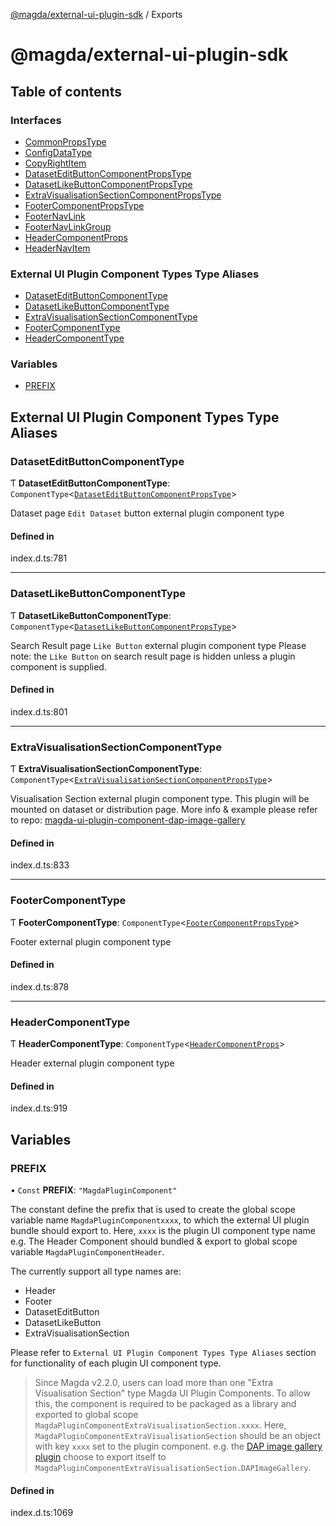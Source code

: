 [@magda/external-ui-plugin-sdk](README.md) / Exports

# @magda/external-ui-plugin-sdk

## Table of contents

### Interfaces

- [CommonPropsType](interfaces/CommonPropsType.md)
- [ConfigDataType](interfaces/ConfigDataType.md)
- [CopyRightItem](interfaces/CopyRightItem.md)
- [DatasetEditButtonComponentPropsType](interfaces/DatasetEditButtonComponentPropsType.md)
- [DatasetLikeButtonComponentPropsType](interfaces/DatasetLikeButtonComponentPropsType.md)
- [ExtraVisualisationSectionComponentPropsType](interfaces/ExtraVisualisationSectionComponentPropsType.md)
- [FooterComponentPropsType](interfaces/FooterComponentPropsType.md)
- [FooterNavLink](interfaces/FooterNavLink.md)
- [FooterNavLinkGroup](interfaces/FooterNavLinkGroup.md)
- [HeaderComponentProps](interfaces/HeaderComponentProps.md)
- [HeaderNavItem](interfaces/HeaderNavItem.md)

### External UI Plugin Component Types Type Aliases

- [DatasetEditButtonComponentType](modules.md#dataseteditbuttoncomponenttype)
- [DatasetLikeButtonComponentType](modules.md#datasetlikebuttoncomponenttype)
- [ExtraVisualisationSectionComponentType](modules.md#extravisualisationsectioncomponenttype)
- [FooterComponentType](modules.md#footercomponenttype)
- [HeaderComponentType](modules.md#headercomponenttype)

### Variables

- [PREFIX](modules.md#prefix)

## External UI Plugin Component Types Type Aliases

### DatasetEditButtonComponentType

Ƭ **DatasetEditButtonComponentType**: `ComponentType`<[`DatasetEditButtonComponentPropsType`](interfaces/DatasetEditButtonComponentPropsType.md)\>

Dataset page `Edit Dataset` button external plugin component type

#### Defined in

index.d.ts:781

---

### DatasetLikeButtonComponentType

Ƭ **DatasetLikeButtonComponentType**: `ComponentType`<[`DatasetLikeButtonComponentPropsType`](interfaces/DatasetLikeButtonComponentPropsType.md)\>

Search Result page `Like Button` external plugin component type
Please note: the `Like Button` on search result page is hidden unless a plugin component is supplied.

#### Defined in

index.d.ts:801

---

### ExtraVisualisationSectionComponentType

Ƭ **ExtraVisualisationSectionComponentType**: `ComponentType`<[`ExtraVisualisationSectionComponentPropsType`](interfaces/ExtraVisualisationSectionComponentPropsType.md)\>

Visualisation Section external plugin component type.
This plugin will be mounted on dataset or distribution page.
More info & example please refer to repo: [magda-ui-plugin-component-dap-image-gallery](https://github.com/magda-io/magda-ui-plugin-component-dap-image-gallery)

#### Defined in

index.d.ts:833

---

### FooterComponentType

Ƭ **FooterComponentType**: `ComponentType`<[`FooterComponentPropsType`](interfaces/FooterComponentPropsType.md)\>

Footer external plugin component type

#### Defined in

index.d.ts:878

---

### HeaderComponentType

Ƭ **HeaderComponentType**: `ComponentType`<[`HeaderComponentProps`](interfaces/HeaderComponentProps.md)\>

Header external plugin component type

#### Defined in

index.d.ts:919

## Variables

### PREFIX

• `Const` **PREFIX**: `"MagdaPluginComponent"`

The constant define the prefix that is used to create the global scope variable name `MagdaPluginComponentxxxx`, to which the external UI plugin bundle should export to.
Here, `xxxx` is the plugin UI component type name
e.g. The Header Component should bundled & export to global scope variable `MagdaPluginComponentHeader`.

The currently support all type names are:

- Header
- Footer
- DatasetEditButton
- DatasetLikeButton
- ExtraVisualisationSection

Please refer to `External UI Plugin Component Types Type Aliases` section for functionality of each plugin UI component type.

> Since Magda v2.2.0, users can load more than one "Extra Visualisation Section" type Magda UI Plugin Components.
> To allow this, the component is required to be packaged as a library and exported to global scope `MagdaPluginComponentExtraVisualisationSection.xxxx`.
> Here, `MagdaPluginComponentExtraVisualisationSection` should be an object with key `xxxx` set to the plugin component.
> e.g. the [DAP image gallery plugin](https://github.com/magda-io/magda-ui-plugin-component-dap-image-gallery) choose to export itself to `MagdaPluginComponentExtraVisualisationSection.DAPImageGallery`.

#### Defined in

index.d.ts:1069
